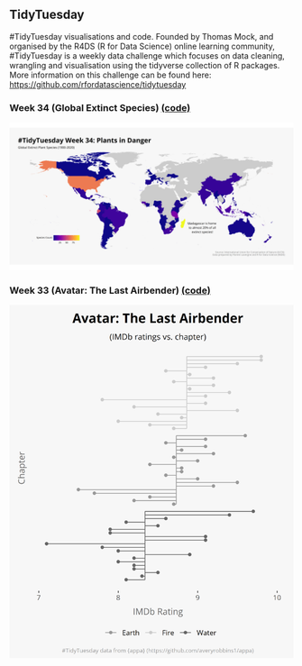 ## TidyTuesday

#TidyTuesday visualisations and code. Founded by Thomas Mock, and organised by the R4DS (R for Data Science) online learning community, #TidyTuesday is a weekly data challenge which focuses on data cleaning, wrangling and visualisation using the tidyverse collection of R packages. More information on this challenge can be found here: https://github.com/rfordatascience/tidytuesday


### Week 34 (Global Extinct Species) [(code)](https://github.com/CSHoggard/-TidyTuesday/blob/master/R/w34_2020.R)

![./images/Week_34_Plants.png](https://github.com/CSHoggard/-TidyTuesday/blob/master/images/Week_34_Plants.png)

### Week 33 (Avatar: The Last Airbender) [(code)](https://github.com/CSHoggard/-tidytuesday/blob/master/R/w33_2020.R)

![./images/Week_33_Avatar.png](https://github.com/CSHoggard/-tidytuesday/blob/master/images/Week_33_Avatar.png)
